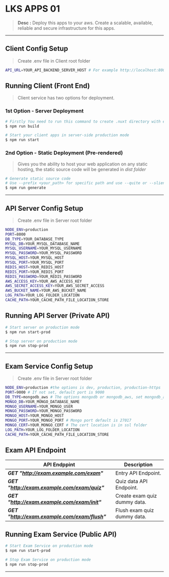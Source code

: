 # LKS APPS 01

> **Desc :** Deploy this apps to your aws. Create a scalable, available, reliable and secure infrastructure for this apps.

<hr>

## Client Config Setup
> Create .env file in Client root folder
```sh
API_URL=YOUR_API_BACKEND_SERVER_HOST # For example http://localhost:8000
```
## Running Client (Front End)
> Client service has two options for deployment.

### 1st Option - Server Deployment
```sh
# Firstly You need to run this command to create .nuxt directory with everything inside ready to start
$ npm run build 

# Start your client apps in server-side production mode
$ npm run start 

```
### 2nd Option - Static Deployment (Pre-rendered)
> Gives you the ability to host your web application on any static hosting, the static source code will be generated in *dist folder*
```sh
# Generate static source code
# Use --prefix <your_path> for specific path and use --quite or --slient for suppressing the output of npm
$ npm run generate

```

<hr>

## API Server Config Setup
> Create .env file in Server root folder
```sh
NODE_ENV=production
PORT=8000
DB_TYPE=YOUR_DATABASE_TYPE
MYSQL_DB=YOUR_MYSQL_DATABASE_NAME
MYSQL_USERNAME=YOUR_MYSQL_USERNAME
MYSQL_PASSWORD=YOUR_MYSQL_PASSWORD
MYSQL_HOST=YOUR_MYSQL_HOST
MYSQL_PORT=YOUR_MYSQL_PORT
REDIS_HOST=YOUR_REDIS_HOST
REDIS_PORT=YOUR_REDIS_PORT
REDIS_PASSWORD=YOUR_REDIS_PASSWORD
AWS_ACCESS_KEY=YOUR_AWS_ACCESS_KEY
AWS_SECRET_ACCESS_KEY=YOUR_AWS_SECRET_ACCESS
AWS_BUCKET_NAME=YOUR_AWS_BUCKET_NAME
LOG_PATH=YOUR_LOG_FOLDER_LOCATION
CACHE_PATH=YOUR_CACHE_PATH_FILE_LOCATION_STORE
```
## Running API Server (Private API)
```sh
# Start server on production mode
$ npm run start-prod 

# Stop server on production mode
$ npm run stop-prod 
```

<hr>

## Exam Service Config Setup
> Create .env file in Server root folder
```sh
NODE_ENV=production #the options is dev, production, production-https
PORT=9000 # If not set, default port is 9000
DB_TYPE=mongodb_aws # The options mongodb or mongodb_aws, set mongodb_aws if your db at aws cloud
MONGO_DB=YOUR_MONGO_DATABASE_NAME
MONGO_USERNAME=YOUR_MONGO_USER
MONGO_PASSWORD=YOUR_MONGO_PASSWORD
MONGO_HOST=YOUR_MONGO_HOST
MONGO_PORT=YOUR_MONGO_PORT # Mongo port default is 27017
MONGO_CERT=YOUR_MONGO_CERT # The cert location is in ssl folder
LOG_PATH=YOUR_LOG_FOLDER_LOCATION
CACHE_PATH=YOUR_CACHE_PATH_FILE_LOCATION_STORE
```
## Exam API Endpoint
| API Endppint                               | Description                         | 
| ------------------------------------- | ----------------------------------- | 
| ***GET "http://exam.example.com/exam"*** | Entry API Endpoint. |
| ***GET "http://exam.example.com/exam/quiz"*** | Quiz data API Endpoint. |
| ***GET "http://exam.example.com/exam/init"*** | Create exam quiz dummy data. |
| ***GET "http://exam.example.com/exam/flush"*** | Flush exam quiz dummy data. |

## Running Exam Service (Public API)
```sh
# Start Exam Service on production mode
$ npm run start-prod 

# Stop Exam Service on production mode
$ npm run stop-prod 
```

<hr>